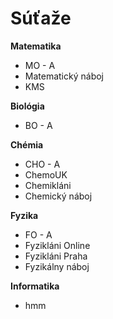 # Súťaže

**Matematika**
- MO - A
- Matematický náboj
- KMS

**Biológia**
- BO - A

**Chémia**
- CHO - A
- ChemoUK
- Chemikláni
- Chemický náboj

**Fyzika**
- FO - A
- Fyzikláni Online
- Fyzikláni Praha
- Fyzikálny náboj

**Informatika**
- hmm